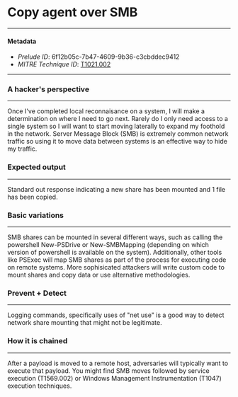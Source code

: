 
# Copy agent over SMB

---

#### Metadata

- *Prelude ID*: 6f12b05c-7b47-4609-9b36-c3cbddec9412
- *MITRE Technique ID*: [T1021.002](https://attack.mitre.org/techniques/T1021/002/)

---

### A hacker's perspective

---

Once I've completed local reconnaisance on a system, I will make a determination on where I need to go next. Rarely do I only need access to a single system so I will want to start moving laterally to expand my foothold in the network. Server Message Block (SMB) is extremely common network traffic so using it to move data between systems is an effective way to hide my traffic. 

### Expected output

---

Standard out response indicating a new share has been mounted and 1 file has been copied. 

### Basic variations

---

SMB shares can be mounted in several different ways, such as calling the powershell New-PSDrive or New-SMBMapping (depending on which version of powershell is available on the system). Additionally, other tools like PSExec will map SMB shares as part of the process for executing code on remote systems. More sophisicated attackers will write custom code to mount shares and copy data or use alternative methodologies. 

### Prevent + Detect

---

Logging commands, specifically uses of "net use" is a good way to detect network share mounting that might not be legitimate. 

### How it is chained

---

After a payload is moved to a remote host, adversaries will typically want to execute that payload. You might find SMB moves followed by service execution (T1569.002) or Windows Management Instrumentation (T1047) execution techniques. 
